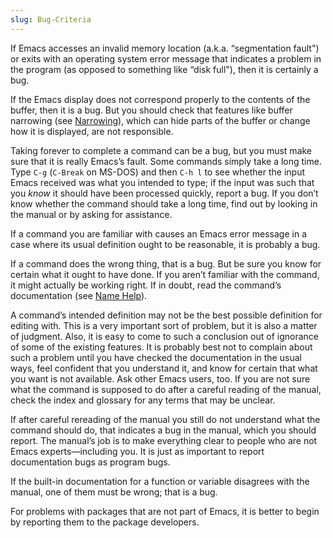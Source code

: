```yaml
---
slug: Bug-Criteria
---
```


If Emacs accesses an invalid memory location (a.k.a. “segmentation fault") or exits with an operating system error message that indicates a problem in the program (as opposed to something like “disk full"), then it is certainly a bug.

If the Emacs display does not correspond properly to the contents of the buffer, then it is a bug. But you should check that features like buffer narrowing (see [Narrowing](/docs/emacs/Narrowing)), which can hide parts of the buffer or change how it is displayed, are not responsible.

Taking forever to complete a command can be a bug, but you must make sure that it is really Emacs’s fault. Some commands simply take a long time. Type `C-g` (`C-Break` on MS-DOS) and then `C-h l` to see whether the input Emacs received was what you intended to type; if the input was such that you *know* it should have been processed quickly, report a bug. If you don’t know whether the command should take a long time, find out by looking in the manual or by asking for assistance.

If a command you are familiar with causes an Emacs error message in a case where its usual definition ought to be reasonable, it is probably a bug.

If a command does the wrong thing, that is a bug. But be sure you know for certain what it ought to have done. If you aren’t familiar with the command, it might actually be working right. If in doubt, read the command’s documentation (see [Name Help](/docs/emacs/Name-Help)).

A command’s intended definition may not be the best possible definition for editing with. This is a very important sort of problem, but it is also a matter of judgment. Also, it is easy to come to such a conclusion out of ignorance of some of the existing features. It is probably best not to complain about such a problem until you have checked the documentation in the usual ways, feel confident that you understand it, and know for certain that what you want is not available. Ask other Emacs users, too. If you are not sure what the command is supposed to do after a careful reading of the manual, check the index and glossary for any terms that may be unclear.

If after careful rereading of the manual you still do not understand what the command should do, that indicates a bug in the manual, which you should report. The manual’s job is to make everything clear to people who are not Emacs experts—including you. It is just as important to report documentation bugs as program bugs.

If the built-in documentation for a function or variable disagrees with the manual, one of them must be wrong; that is a bug.

For problems with packages that are not part of Emacs, it is better to begin by reporting them to the package developers.

